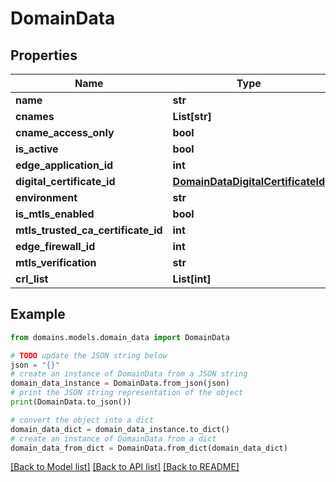 # DomainData


## Properties

Name | Type | Description | Notes
------------ | ------------- | ------------- | -------------
**name** | **str** |  | [optional] 
**cnames** | **List[str]** |  | [optional] 
**cname_access_only** | **bool** |  | [optional] 
**is_active** | **bool** |  | [optional] 
**edge_application_id** | **int** |  | [optional] 
**digital_certificate_id** | [**DomainDataDigitalCertificateId**](DomainDataDigitalCertificateId.md) |  | [optional] 
**environment** | **str** |  | [optional] 
**is_mtls_enabled** | **bool** |  | [optional] 
**mtls_trusted_ca_certificate_id** | **int** |  | [optional] 
**edge_firewall_id** | **int** |  | [optional] 
**mtls_verification** | **str** |  | [optional] 
**crl_list** | **List[int]** |  | [optional] 

## Example

```python
from domains.models.domain_data import DomainData

# TODO update the JSON string below
json = "{}"
# create an instance of DomainData from a JSON string
domain_data_instance = DomainData.from_json(json)
# print the JSON string representation of the object
print(DomainData.to_json())

# convert the object into a dict
domain_data_dict = domain_data_instance.to_dict()
# create an instance of DomainData from a dict
domain_data_from_dict = DomainData.from_dict(domain_data_dict)
```
[[Back to Model list]](../README.md#documentation-for-models) [[Back to API list]](../README.md#documentation-for-api-endpoints) [[Back to README]](../README.md)



